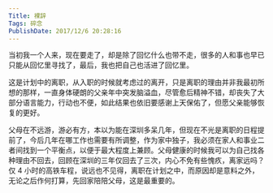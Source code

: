 ```yaml
---
Title: 裸辞 
Tags: 碎念 
PublishDate: 2017/12/6 20:28:16
---
```


当初我一个人来，现在要走了，却是除了回忆什么也带不走，很多的人和事也早已只能从回忆里寻找了，最后，我也把自己也活进了回忆里。

这是计划中的离职，从入职的时候就考虑过的离开，只是离职的理由并非我最初所想的那样，一直身体硬朗的父亲年中突发脑溢血，尽管愈后精神不错，却丧失了大部分语言能力，行动也不便，如此结果也依旧要感谢上天保佑了，但愿父亲能够恢复的更好。

父母在不远游，游必有方，本以为能在深圳多呆几年，但现在不光是离职的日程提前了，今后几年在哪工作也需要有所调整，作为家中独子，我必须在家人和事业二者间找到一个平衡点，以便于最大程度上兼顾。父母健康的时候我可以为自己找各种理由不回去，回顾在深圳的三年仅回去了三次，内心不免有些愧疚，离家远吗？ 仅 4 小时的高铁车程，说远也不见得，离职在计划之中，而原因却是意料之外，无论之后作何打算，先回家陪陪父母，这是最重要的。